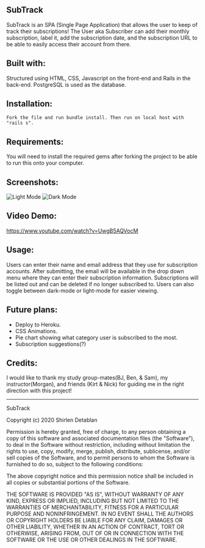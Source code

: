 ## SubTrack
SubTrack is an SPA (Single Page Application) that allows the user to keep of track their subscriptions! The User aka Subscriber can add their monthly subscription, label it, add the subscription date, and the subscription URL to be able to easily access their account from there.

## Built with:
Structured using HTML, CSS, Javascript on the front-end and Rails in the back-end. PostgreSQL is used as the database.

## Installation:
``` Fork the file and run bundle install. Then run on local host with "rails s". ```

## Requirements:
You will need to install the required gems after forking the project to be able to run this onto your computer.

## Screenshots: 

![Light Mode](front/screenshots/l.PNG)
![Dark Mode](front/screenshots/d.PNG)

## Video Demo:

https://www.youtube.com/watch?v=UwgB5AQVocM

## Usage:
Users can enter their name and email address that they use for subscription accounts. After submitting, the email will be available in the drop down menu where they can enter their subscription information. Subscriptions will be listed out and can be deleted if no longer subscribed to. Users can also toggle between dark-mode or light-mode for easier viewing.

## Future plans:

- Deploy to Heroku.
- CSS Animations.
- Pie chart showing what category user is subscribed to the most.
- Subscription suggestions(?)

## Credits:

I would like to thank my study group-mates(BJ, Ben, & Sam), my instructor(Morgan), and friends (Kirt & Nick) for guiding me in the right direction with this project!

_________________________________________________________________

SubTrack

Copyright (c) 2020 Shirlen Detablan

Permission is hereby granted, free of charge, to any person obtaining a copy of this software and associated documentation files (the "Software"), to deal in the Software without restriction, including without limitation the rights to use, copy, modify, merge, publish, distribute, sublicense, and/or sell copies of the Software, and to permit persons to whom the Software is furnished to do so, subject to the following conditions:

The above copyright notice and this permission notice shall be included in all copies or substantial portions of the Software.

THE SOFTWARE IS PROVIDED "AS IS", WITHOUT WARRANTY OF ANY KIND, EXPRESS OR IMPLIED, INCLUDING BUT NOT LIMITED TO THE WARRANTIES OF MERCHANTABILITY, FITNESS FOR A PARTICULAR PURPOSE AND NONINFRINGEMENT. IN NO EVENT SHALL THE AUTHORS OR COPYRIGHT HOLDERS BE LIABLE FOR ANY CLAIM, DAMAGES OR OTHER LIABILITY, WHETHER IN AN ACTION OF CONTRACT, TORT OR OTHERWISE, ARISING FROM, OUT OF OR IN CONNECTION WITH THE SOFTWARE OR THE USE OR OTHER DEALINGS IN THE SOFTWARE.